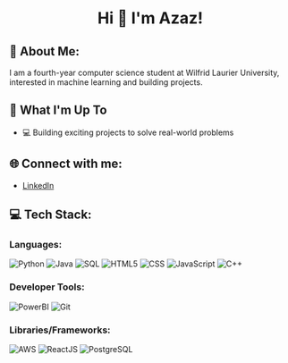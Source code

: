 <div align="center">
  <h1>Hi 👋 I'm Azaz!</h1>
</div>

## 💫 About Me:
I am a fourth-year computer science student at Wilfrid Laurier University, interested in machine learning and building projects.

## 🚀 What I'm Up To
- 💻 Building exciting projects to solve real-world problems



## 🌐 Connect with me:
- [LinkedIn](https://www.linkedin.com/in/azaz-azaz-cs/)

## 💻 Tech Stack:
### Languages:
![Python](https://img.shields.io/badge/Python-3776AB?style=for-the-badge&logo=python&logoColor=white)
![Java](https://img.shields.io/badge/Java-007396?style=for-the-badge&logo=java&logoColor=white)
![SQL](https://img.shields.io/badge/SQL-000000?style=for-the-badge&logo=postgresql&logoColor=white)
![HTML5](https://img.shields.io/badge/HTML5-E34F26?style=for-the-badge&logo=html5&logoColor=white)
![CSS](https://img.shields.io/badge/CSS-1572B6?style=for-the-badge&logo=css3&logoColor=white)
![JavaScript](https://img.shields.io/badge/JavaScript-F7DF1E?style=for-the-badge&logo=javascript&logoColor=black)
![C++](https://img.shields.io/badge/C++-00599C?style=for-the-badge&logo=c%2B%2B&logoColor=white)

### Developer Tools:
![PowerBI](https://img.shields.io/badge/PowerBI-F2C811?style=for-the-badge&logo=powerbi&logoColor=black)
![Git](https://img.shields.io/badge/Git-F05032?style=for-the-badge&logo=git&logoColor=white)

### Libraries/Frameworks:
![AWS](https://img.shields.io/badge/AWS-232F3E?style=for-the-badge&logo=amazon-aws&logoColor=white)
![ReactJS](https://img.shields.io/badge/React-61DAFB?style=for-the-badge&logo=react&logoColor=black)
![PostgreSQL](https://img.shields.io/badge/PostgreSQL-4169E1?style=for-the-badge&logo=postgresql&logoColor=white)

